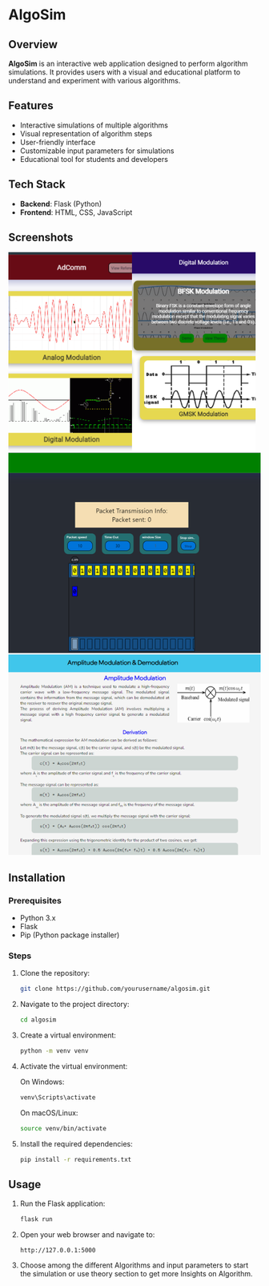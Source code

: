 # AlgoSim

## Overview
**AlgoSim** is an interactive web application designed to perform algorithm simulations. It provides users with a visual and educational platform to understand and experiment with various algorithms.

## Features
- Interactive simulations of multiple algorithms
- Visual representation of algorithm steps
- User-friendly interface
- Customizable input parameters for simulations
- Educational tool for students and developers

## Tech Stack
- **Backend**: Flask (Python)
- **Frontend**: HTML, CSS, JavaScript

## Screenshots
<div style="display:flex;flex-wrap:wrap">
    <img src="https://github.com/VivekYadav105/AlgoSim/blob/main/static/images/screenshot_0.png?raw=true" style="object-fit:cover;width:49%;height:400px"></img>
    <img src="https://github.com/VivekYadav105/AlgoSim/blob/main/static/images/screenshot_1.png?raw=true" style="object-fit:cover;width:49%;height:400px"></img>
</div>
<img src="https://github.com/VivekYadav105/AlgoSim/blob/main/static/images/screenshot_2.jpg.png?raw=true" style="object-fit:cover;height:400px"></img>
<img src="https://github.com/VivekYadav105/AlgoSim/blob/main/static/images/screenshot_3.jpg.png?raw=true" style="object-fit:cover;height:400px"></img>    



## Installation

### Prerequisites
- Python 3.x
- Flask
- Pip (Python package installer)

### Steps
1. Clone the repository:
    ```bash
    git clone https://github.com/yourusername/algosim.git
    ```
2. Navigate to the project directory:
    ```bash
    cd algosim
    ```
3. Create a virtual environment:
    ```bash
    python -m venv venv
    ```
4. Activate the virtual environment:

    On Windows:
    ```bash
    venv\Scripts\activate
    ```

    On macOS/Linux:
    ```bash
    source venv/bin/activate
    ```
5. Install the required dependencies:
    ```bash
    pip install -r requirements.txt
    ```

## Usage

1. Run the Flask application:
    ```bash
    flask run
    ```

2. Open your web browser and navigate to:
    ```
    http://127.0.0.1:5000
    ```
3. Choose among the different Algorithms and input parameters to start the simulation or use theory section to get more Insights on Algorithm.


